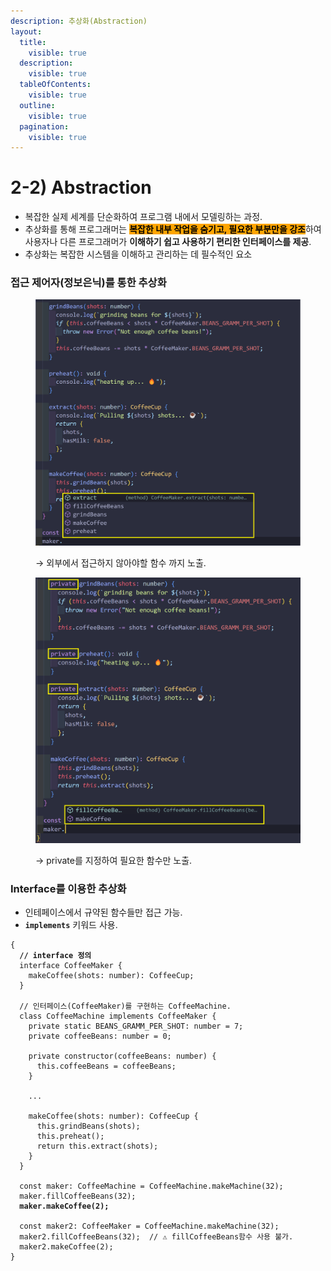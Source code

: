 ```yaml
---
description: 추상화(Abstraction)
layout:
  title:
    visible: true
  description:
    visible: true
  tableOfContents:
    visible: true
  outline:
    visible: true
  pagination:
    visible: true
---
```


# 2-2) Abstraction

* 복잡한 실제 세계를 단순화하여 프로그램 내에서 모델링하는 과정.
* 추상화를 통해 프로그래머는 <mark style="background-color:orange;">**복잡한 내부 작업을 숨기고, 필요한 부분만을 강조**</mark>하여 사용자나 다른 프로그래머가 **이해하기 쉽고 사용하기 편리한 인터페이스를 제공**.
* 추상화는 복잡한 시스템을 이해하고 관리하는 데 필수적인 요소

### 접근 제어자(정보은닉)를 통한 추상화

<div align="left">

<figure><img src="../../../.gitbook/assets/화면 캡처 2023-12-21 175948.png" alt="" width="563"><figcaption><p>→ 외부에서 접근하지 않아야할 함수 까지 노출.</p></figcaption></figure>

</div>

<div align="left">

<figure><img src="../../../.gitbook/assets/스크린샷 2023-12-21 180551.png" alt="" width="563"><figcaption><p>→ private를 지정하여 필요한 함수만 노출.</p></figcaption></figure>

</div>

### Interface를 이용한 추상화

* 인테페이스에서 규약된 함수들만 접근 가능.
* **`implements`** 키워드 사용.

<pre class="language-typescript"><code class="lang-typescript">{
<strong>  // interface 정의
</strong>  interface CoffeeMaker {
    makeCoffee(shots: number): CoffeeCup;
  } 

  // 인터페이스(CoffeeMaker)를 구현하는 CoffeeMachine. 
  class CoffeeMachine implements CoffeeMaker {
    private static BEANS_GRAMM_PER_SHOT: number = 7; 
    private coffeeBeans: number = 0;  

    private constructor(coffeeBeans: number) {
      this.coffeeBeans = coffeeBeans;
    }

    ...

    makeCoffee(shots: number): CoffeeCup {
      this.grindBeans(shots);
      this.preheat();
      return this.extract(shots);
    }
  } 
  
  const maker: CoffeeMachine = CoffeeMachine.makeMachine(32);
  maker.fillCoffeeBeans(32);  
<strong>  maker.makeCoffee(2);
</strong><strong>  
</strong>  const maker2: CoffeeMaker = CoffeeMachine.makeMachine(32);
  maker2.fillCoffeeBeans(32);  // ⚠️ fillCoffeeBeans함수 사용 불가.
  maker2.makeCoffee(2);
}

</code></pre>
